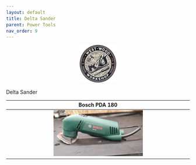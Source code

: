 ```yaml
---
layout: default
title: Delta Sander
parent: Power Tools
nav_order: 9
---
```


<p align="center"> <img src="../media/www_logo.png" width="20%" height="20%"/> </p>

Delta Sander


|                                                          Bosch PDA 180                                                           |
|:--------------------------------------------------------------------------------------------------------------------------------:|
| [<img alt="image" height="25%" src="/media/Bosch_PDA_180.jpg" width="50%"/>](https://garlatti.github.io/media/Bosch_PDA_180.jpg) | 